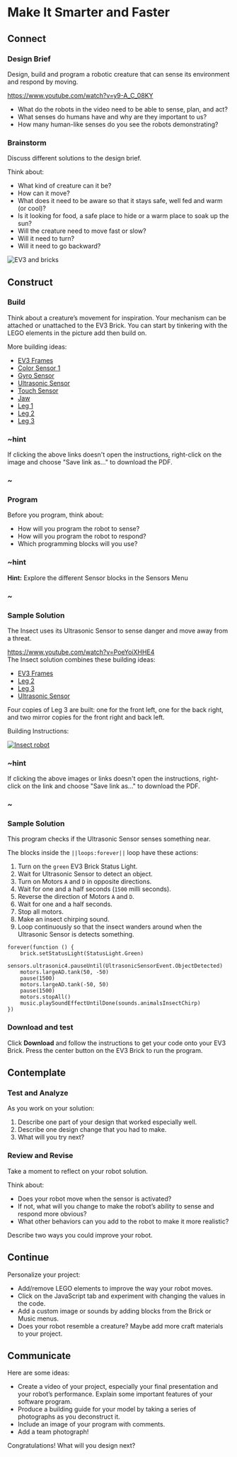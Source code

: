 # Make It Smarter and Faster

## Connect

### Design Brief

Design, build and program a robotic creature that can sense its environment and respond by moving.

https://www.youtube.com/watch?v=y9-A_C_08KY

* What do the robots in the video need to be able to sense, plan, and act?
* What senses do humans have and why are they important to us?
* How many human-like senses do you see the robots demonstrating?

### Brainstorm

Discuss different solutions to the design brief.

Think about:

* What kind of creature can it be?
* How can it move?
* What does it need to be aware so that it stays safe, well fed and warm (or cool)?
* Is it looking for food, a safe place to hide or a warm place to soak up the sun?
* Will the creature need to move fast or slow?
* Will it need to turn?
* Will it need to go backward?

![EV3 and bricks](/static/lessons/make-it-smarter/bricks.png)

## Construct

### Build

Think about a creature’s movement for inspiration. Your mechanism can be attached or unattached to the EV3 Brick. You can start by tinkering with the LEGO elements in the picture add then build on.

More building ideas:


* [EV3 Frames]
* [Color Sensor 1]
* [Gyro Sensor]
* [Ultrasonic Sensor]
* [Touch Sensor]
* [Jaw]
* [Leg 1] 
* [Leg 2]
* [Leg 3]

### ~hint

If clicking the above links doesn't open the instructions, right-click on the image and choose "Save link as..." to download the PDF.

### ~

### Program

Before you program, think about:

* How will you program the robot to sense?
* How will you program the robot to respond?
* Which programming blocks will you use?

### ~hint

**Hint:** Explore the different Sensor blocks in the Sensors Menu

### ~

### Sample Solution

The Insect uses its Ultrasonic Sensor to sense danger and move away from a threat.

https://www.youtube.com/watch?v=PoeYoiXHHE4
<br/>
The Insect solution combines these building ideas:

* [EV3 Frames]
* [Leg 2]
* [Leg 3]
* [Ultrasonic Sensor]

Four copies of Leg 3 are built: one for the front left, one for the back right, and two mirror copies for the front right and back left.

Building Instructions:

[![Insect robot](/static/lessons/make-it-smarter/insect-bot.jpg)](https://le-www-live-s.legocdn.com/sc/media/files/support/mindstorms%20ev3/building-instructions/design%20engineering%20projects/insect-94b8a46f0dc5082c9d78ddb734626dc9.pdf)

### ~hint

If clicking the above images or links doesn't open the instructions, right-click on the link and choose "Save link as..." to download the PDF.

### ~

### Sample Solution

This program checks if the Ultrasonic Sensor senses something near.

The blocks inside the ``||loops:forever||`` loop have these actions:

1. Turn on the ``green`` EV3 Brick Status Light.
2. Wait for Ultrasonic Sensor to detect an object.
3. Turn on Motors ``A`` and ``D`` in opposite directions.
4. Wait for one and a half seconds (``1500`` milli seconds).
5. Reverse the direction of Motors ``A`` and ``D``.
6. Wait for one and a half seconds.
7. Stop all motors.
8. Make an insect chirping sound.
9. Loop continuously so that the insect wanders around when the Ultrasonic Sensor is detects something.

```blocks
forever(function () {
    brick.setStatusLight(StatusLight.Green)
    sensors.ultrasonic4.pauseUntil(UltrasonicSensorEvent.ObjectDetected)
    motors.largeAD.tank(50, -50)
    pause(1500)
    motors.largeAD.tank(-50, 50)
    pause(1500)
    motors.stopAll()
    music.playSoundEffectUntilDone(sounds.animalsInsectChirp)
})
```

### Download and test

Click **Download** and follow the instructions to get your code onto your EV3 Brick. Press the center button on the EV3 Brick to run the program.

## Contemplate

### Test and Analyze

As you work on your solution:
1. Describe one part of your design that worked especially well.
2. Describe one design change that you had to make.
3. What will you try next?

### Review and Revise

Take a moment to reflect on your robot solution.

Think about:

* Does your robot move when the sensor is activated?
* If not, what will you change to make the robot’s ability to sense and respond more obvious?
* What other behaviors can you add to the robot to make it more realistic?

Describe two ways you could improve your robot.

## Continue

Personalize your project:

* Add/remove LEGO elements to improve the way your robot moves.
* Click on the JavaScript tab and experiment with changing the values in the code.
* Add a custom image or sounds by adding blocks from the Brick or Music menus.
* Does your robot resemble a creature? Maybe add more craft materials to your project.

## Communicate

Here are some ideas:

* Create a video of your project, especially your final presentation and your robot’s performance. Explain some important features of your software program.
* Produce a building guide for your model by taking a series of photographs as you deconstruct it.
* Include an image of your program with comments.
* Add a team photograph!

Congratulations! What will you design next?


[EV3 Frames]: https://le-www-live-s.legocdn.com/sc/media/files/support/mindstorms%20ev3/building-instructions/design%20engineering%20projects/ev3%20frames-5054ee378e624fb4cb31158d2fc8e5cf.pdf
[Color Sensor 1]: https://le-www-live-s.legocdn.com/sc/media/files/support/mindstorms%20ev3/building-instructions/design%20engineering%20projects/color%20sensor_v1-16a7231bdc187cd88a8da120c68f58d5.pdf
[Gyro Sensor]: https://le-www-live-s.legocdn.com/sc/media/files/support/mindstorms%20ev3/building-instructions/design%20engineering%20projects/gyro%20sensor-6f0fdbd82ae45fe0effa0ebf3f460f3d.pdf
[Ultrasonic Sensor]: https://le-www-live-s.legocdn.com/sc/media/files/support/mindstorms%20ev3/building-instructions/design%20engineering%20projects/ultrasonic%20sensor-a56156c72e8946ed4c58c5e69f3520d3.pdf
[Touch Sensor]: https://le-www-live-s.legocdn.com/sc/media/files/support/mindstorms%20ev3/building-instructions/design%20engineering%20projects/touch%20sensor-868fda1b9d6070a0a034fb22456a7fc9.pdf
[Jaw]: https://le-www-live-s.legocdn.com/sc/media/files/support/mindstorms%20ev3/building-instructions/design%20engineering%20projects/jaw-ee93e8f3243e4d30cd34b0c337c33653.pdf
[Leg 1]: https://le-www-live-s.legocdn.com/sc/media/files/support/mindstorms%20ev3/building-instructions/design%20engineering%20projects/leg%201-c14624046ea3a95148820ed404f5ac65.pdf
[Leg 2]: https://le-www-live-s.legocdn.com/sc/media/files/support/mindstorms%20ev3/building-instructions/design%20engineering%20projects/leg%202-8855c35b990205f6b9d7130687a3d4db.pdf
[Leg 3]: https://le-www-live-s.legocdn.com/sc/media/files/support/mindstorms%20ev3/building-instructions/design%20engineering%20projects/leg%203-575d52ef15fb79f1e4d3350d36607160.pdf
